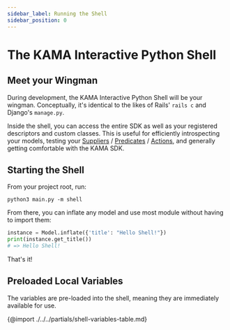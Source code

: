 ```yaml
---
sidebar_label: Running the Shell
sidebar_position: 0
---
```


# The KAMA Interactive Python Shell

## Meet your Wingman

During development, the KAMA Interactive Python Shell will be your wingman. 
Conceptually, it's identical to the likes of Rails' `rails c` and Django's `manage.py`.

Inside the shell, you can access the entire SDK as well as your registered descriptors and custom
classes. This is useful for efficiently introspecting your models, testing your 
[Suppliers](/models/suppliers/supplier-overview) / 
[Predicates](/models/predicates/predicates-base) / 
[Actions](/models/actions/action-base),
and generally getting comfortable with the KAMA SDK. 

## Starting the Shell

From your project root, run:

```shell script
python3 main.py -m shell
```

From there, you can inflate any model and use most module without having to import them:

```python title="python3 main.py -m shell"
instance = Model.inflate({'title': "Hello Shell!"})
print(instance.get_title())
# => Hello Shell!
```

That's it!

## Preloaded Local Variables

The variables are pre-loaded into the shell, meaning they are immediately 
available for use.

{@import ./../../partials/shell-variables-table.md}
